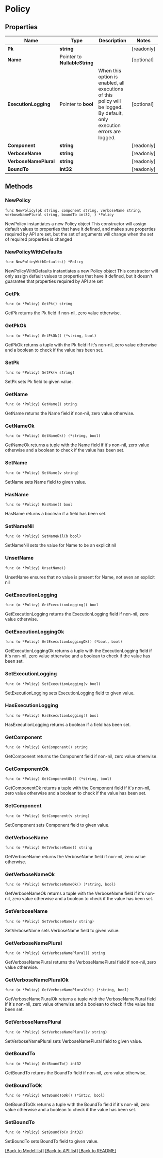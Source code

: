 # Policy

## Properties

Name | Type | Description | Notes
------------ | ------------- | ------------- | -------------
**Pk** | **string** |  | [readonly] 
**Name** | Pointer to **NullableString** |  | [optional] 
**ExecutionLogging** | Pointer to **bool** | When this option is enabled, all executions of this policy will be logged. By default, only execution errors are logged. | [optional] 
**Component** | **string** |  | [readonly] 
**VerboseName** | **string** |  | [readonly] 
**VerboseNamePlural** | **string** |  | [readonly] 
**BoundTo** | **int32** |  | [readonly] 

## Methods

### NewPolicy

`func NewPolicy(pk string, component string, verboseName string, verboseNamePlural string, boundTo int32, ) *Policy`

NewPolicy instantiates a new Policy object
This constructor will assign default values to properties that have it defined,
and makes sure properties required by API are set, but the set of arguments
will change when the set of required properties is changed

### NewPolicyWithDefaults

`func NewPolicyWithDefaults() *Policy`

NewPolicyWithDefaults instantiates a new Policy object
This constructor will only assign default values to properties that have it defined,
but it doesn't guarantee that properties required by API are set

### GetPk

`func (o *Policy) GetPk() string`

GetPk returns the Pk field if non-nil, zero value otherwise.

### GetPkOk

`func (o *Policy) GetPkOk() (*string, bool)`

GetPkOk returns a tuple with the Pk field if it's non-nil, zero value otherwise
and a boolean to check if the value has been set.

### SetPk

`func (o *Policy) SetPk(v string)`

SetPk sets Pk field to given value.


### GetName

`func (o *Policy) GetName() string`

GetName returns the Name field if non-nil, zero value otherwise.

### GetNameOk

`func (o *Policy) GetNameOk() (*string, bool)`

GetNameOk returns a tuple with the Name field if it's non-nil, zero value otherwise
and a boolean to check if the value has been set.

### SetName

`func (o *Policy) SetName(v string)`

SetName sets Name field to given value.

### HasName

`func (o *Policy) HasName() bool`

HasName returns a boolean if a field has been set.

### SetNameNil

`func (o *Policy) SetNameNil(b bool)`

 SetNameNil sets the value for Name to be an explicit nil

### UnsetName
`func (o *Policy) UnsetName()`

UnsetName ensures that no value is present for Name, not even an explicit nil
### GetExecutionLogging

`func (o *Policy) GetExecutionLogging() bool`

GetExecutionLogging returns the ExecutionLogging field if non-nil, zero value otherwise.

### GetExecutionLoggingOk

`func (o *Policy) GetExecutionLoggingOk() (*bool, bool)`

GetExecutionLoggingOk returns a tuple with the ExecutionLogging field if it's non-nil, zero value otherwise
and a boolean to check if the value has been set.

### SetExecutionLogging

`func (o *Policy) SetExecutionLogging(v bool)`

SetExecutionLogging sets ExecutionLogging field to given value.

### HasExecutionLogging

`func (o *Policy) HasExecutionLogging() bool`

HasExecutionLogging returns a boolean if a field has been set.

### GetComponent

`func (o *Policy) GetComponent() string`

GetComponent returns the Component field if non-nil, zero value otherwise.

### GetComponentOk

`func (o *Policy) GetComponentOk() (*string, bool)`

GetComponentOk returns a tuple with the Component field if it's non-nil, zero value otherwise
and a boolean to check if the value has been set.

### SetComponent

`func (o *Policy) SetComponent(v string)`

SetComponent sets Component field to given value.


### GetVerboseName

`func (o *Policy) GetVerboseName() string`

GetVerboseName returns the VerboseName field if non-nil, zero value otherwise.

### GetVerboseNameOk

`func (o *Policy) GetVerboseNameOk() (*string, bool)`

GetVerboseNameOk returns a tuple with the VerboseName field if it's non-nil, zero value otherwise
and a boolean to check if the value has been set.

### SetVerboseName

`func (o *Policy) SetVerboseName(v string)`

SetVerboseName sets VerboseName field to given value.


### GetVerboseNamePlural

`func (o *Policy) GetVerboseNamePlural() string`

GetVerboseNamePlural returns the VerboseNamePlural field if non-nil, zero value otherwise.

### GetVerboseNamePluralOk

`func (o *Policy) GetVerboseNamePluralOk() (*string, bool)`

GetVerboseNamePluralOk returns a tuple with the VerboseNamePlural field if it's non-nil, zero value otherwise
and a boolean to check if the value has been set.

### SetVerboseNamePlural

`func (o *Policy) SetVerboseNamePlural(v string)`

SetVerboseNamePlural sets VerboseNamePlural field to given value.


### GetBoundTo

`func (o *Policy) GetBoundTo() int32`

GetBoundTo returns the BoundTo field if non-nil, zero value otherwise.

### GetBoundToOk

`func (o *Policy) GetBoundToOk() (*int32, bool)`

GetBoundToOk returns a tuple with the BoundTo field if it's non-nil, zero value otherwise
and a boolean to check if the value has been set.

### SetBoundTo

`func (o *Policy) SetBoundTo(v int32)`

SetBoundTo sets BoundTo field to given value.



[[Back to Model list]](../README.md#documentation-for-models) [[Back to API list]](../README.md#documentation-for-api-endpoints) [[Back to README]](../README.md)


